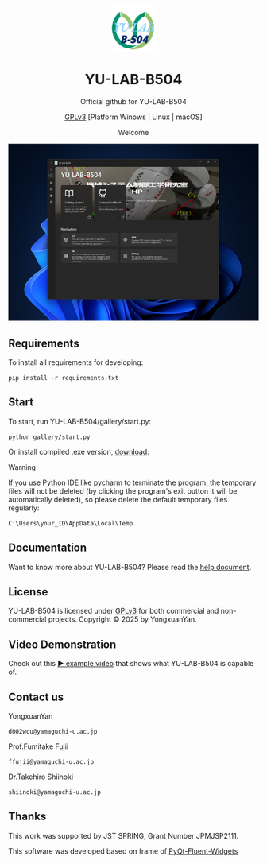 <p align="center">
  <img width="18%" align="center" src="https://github.com/YongxuanYan/YU-LAB-B504/blob/main/docs/sources/logo.png" alt="logo">
</p>
  <h1 align="center">
  YU-LAB-B504
</h1>
<p align="center">
  Official github for YU-LAB-B504
</p>

<div align="center">

[GPLv3](LICENSE)
[Platform Winows | Linux | macOS]

</div>

<p align="center">
Welcome
</p>

![Interface](https://github.com/YongxuanYan/YU-LAB-B504/blob/main/docs/sources/github_cover.png)

## Requirements
To install all requirements for developing:
```shell
pip install -r requirements.txt
```
## Start
To start, run YU-LAB-B504/gallery/start.py:
```shell
python gallery/start.py
```
Or install compiled .exe version, [download](https://github.com/zhiyiYo/PyQt-Fluent-Widgets/releases):

> [!Warning]
> If you use Python IDE like pycharm to terminate the program, the temporary files will not be deleted (by clicking the program's exit button it will be automatically deleted), so please delete the default temporary files regularly:
```shell
C:\Users\your_ID\AppData\Local\Temp
```

## Documentation
Want to know more about YU-LAB-B504? Please read the [help document](https://docs.google.com/document/d/1dT0OrGZrLSuN7N5hW12Fhke2cdFEohUO-YOWfEBuKSw/export?format=pdf).


## License
YU-LAB-B504 is licensed under [GPLv3](./LICENSE) for both commercial and non-commercial projects.
Copyright © 2025 by YongxuanYan.


## Video Demonstration
Check out this [▶ example video](https://youtu.be/Sz7lYDTaKRQ) that shows what YU-LAB-B504 is capable of.

## Contact us
YongxuanYan
```shell
d002wcu@yamaguchi-u.ac.jp
```
Prof.Fumitake Fujii
```shell
ffujii@yamaguchi-u.ac.jp
```
Dr.Takehiro Shiinoki
```shell
shiinoki@yamaguchi-u.ac.jp
```
## Thanks
This work was supported by JST SPRING, Grant Number JPMJSP2111.

This software was developed based on frame of [PyQt-Fluent-Widgets](https://github.com/zhiyiYo/PyQt-Fluent-Widgets/tree/master)

